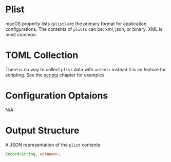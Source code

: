 # Plist

macOS property lists (`plist`) are the primary format for application
configurations. The contents of `plists` can be: xml, json, or binary. XML is
most common.

# TOML Collection

There is no way to collect `plist` data with `artemis` instead it is an feature
for scripting. See the [scripts](../../examples/scripts.md) chapter for
examples.

# Configuration Optaions

N/A

# Output Structure

A JSON representation of the `plist` contents

```typescript
Record<String, unknown>;
```
